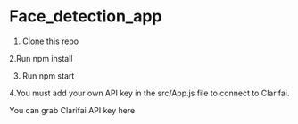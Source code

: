 # Face_detection_app

   1. Clone this repo
   
   2.Run npm install
   
   3. Run npm start
   
   4.You must add your own API key in the src/App.js file to connect to Clarifai.

You can grab Clarifai API key here
